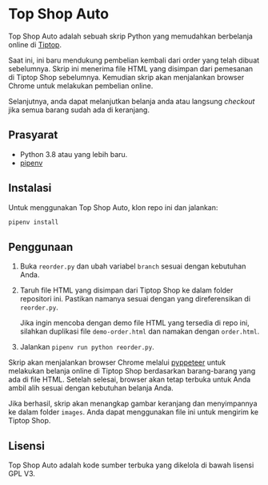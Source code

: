 # Top Shop Auto

Top Shop Auto adalah sebuah skrip Python yang memudahkan berbelanja online di [Tiptop](https://shop.tiptop.co.id).

Saat ini, ini baru mendukung pembelian kembali dari order yang telah dibuat
sebelumnya. Skrip ini menerima file HTML yang disimpan dari pemesanan di Tiptop
Shop sebelumnya. Kemudian skrip akan menjalankan browser Chrome untuk melakukan
pembelian online.

Selanjutnya, anda dapat melanjutkan belanja anda atau langsung _checkout_ jika
semua barang sudah ada di keranjang.

## Prasyarat

- Python 3.8 atau yang lebih baru.
- [pipenv](https://pipenv.pypa.io/en/latest/)

## Instalasi

Untuk menggunakan Top Shop Auto, klon repo ini dan jalankan:

```bash
pipenv install
```

## Penggunaan

1. Buka `reorder.py` dan ubah variabel `branch` sesuai dengan kebutuhan Anda.
2. Taruh file HTML yang disimpan dari Tiptop Shop ke dalam folder repositori ini.
   Pastikan namanya sesuai dengan yang direferensikan di `reorder.py`.

    Jika ingin mencoba dengan demo file HTML yang tersedia di repo ini, silahkan
    duplikasi file `demo-order.html` dan namakan dengan `order.html`.

3. Jalankan `pipenv run python reorder.py`.

Skrip akan menjalankan browser Chrome melalui [pyppeteer](https://github.com/pyppeteer/pyppeteer)
untuk melakukan belanja online di Tiptop Shop berdasarkan barang-barang yang ada
di file HTML. Setelah selesai, browser akan tetap terbuka untuk Anda ambil alih
sesuai dengan kebutuhan belanja Anda.

Jika berhasil, skrip akan menangkap gambar keranjang dan menyimpannya ke dalam
folder `images`. Anda dapat menggunakan file ini untuk mengirim ke Tiptop
Shop.

## Lisensi

Top Shop Auto adalah kode sumber terbuka yang dikelola di bawah lisensi GPL V3.
